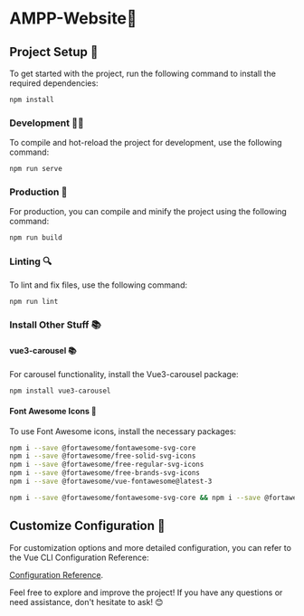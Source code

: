 # AMPP-Website🚀

## Project Setup 🔧

To get started with the project, run the following command to install the required dependencies:

```bash
npm install
```

### Development 👨‍💻

To compile and hot-reload the project for development, use the following command:

```bash
npm run serve
```

### Production 🚀

For production, you can compile and minify the project using the following command:

```bash
npm run build
```

### Linting 🔍

To lint and fix files, use the following command:

```bash
npm run lint
```

### Install Other Stuff 📚

#### vue3-carousel 📚

For carousel functionality, install the Vue3-carousel package:

```bash
npm install vue3-carousel
```

#### Font Awesome Icons 🎨

To use Font Awesome icons, install the necessary packages:

```bash
npm i --save @fortawesome/fontawesome-svg-core
npm i --save @fortawesome/free-solid-svg-icons
npm i --save @fortawesome/free-regular-svg-icons
npm i --save @fortawesome/free-brands-svg-icons
npm i --save @fortawesome/vue-fontawesome@latest-3

```
```bash
npm i --save @fortawesome/fontawesome-svg-core && npm i --save @fortawesome/free-solid-svg-icons && npm i --save @fortawesome/free-regular-svg-icons && npm i --save @fortawesome/free-brands-svg-icons && npm i --save @fortawesome/vue-fontawesome@latest-3

```

## Customize Configuration 🔧

For customization options and more detailed configuration, you can refer to the Vue CLI Configuration Reference:

[Configuration Reference](https://cli.vuejs.org/config/).

Feel free to explore and improve the project! If you have any questions or need assistance, don't hesitate to ask! 😊
